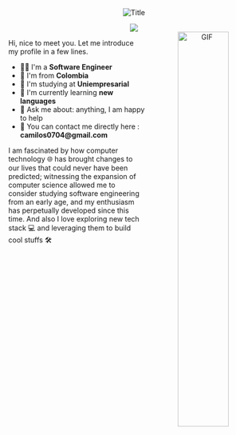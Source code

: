 <div align = "center">
  <img src="https://readme-typing-svg.herokuapp.com?font=Architects+Daughter&color=%2338C2FF&size=50&center=true&vCenter=true&height=60&width=999&lines=Heyyy!+I'm+Yosed+Camilo+Sanchez+%3C3;Code,+Coffee+and+Continuous+Improvement;I'm+a+Software+Engineer;Welcome+to+my+profile!" alt="Title"></img>
</div>
<p  align="center">
<img src="https://user-images.githubusercontent.com/73097560/115834477-dbab4500-a447-11eb-908a-139a6edaec5c.gif">             
<br>
<img align="right" alt="GIF" src="https://github.com/abhisheknaiidu/abhisheknaiidu/blob/master/code.gif?raw=true" width="45%" />
<p width="45%">
Hi, nice to meet you. Let me introduce my profile in a few lines.
  <ul>
    <li>👨‍🔧 I'm a <b>Software Engineer</b></li>
    <li>📍 I'm from <b>Colombia</b></li>
    <li>🏢 I'm studying at <b>Uniempresarial</b></li>
    <li>🌱 I'm currently learning <b>new languages</b></li>
    <li>💬 Ask me about: anything, I am happy to help</li>
    <li>📮 You can contact me directly here : <b>camilos0704@gmail.com</b>
  </ul>
I am fascinated by how computer technology 🌐 has brought changes to our lives that could never have been predicted; witnessing the expansion of computer science allowed me to consider studying software engineering from an early age, and my enthusiasm has perpetually developed since this time. And also I love exploring new tech stack 💻 and leveraging them to build cool stuffs 🛠️
</p>
<!--
**Camilo-Sanchez144/Camilo-Sanchez144** is a ✨ _special_ ✨ repository because its `README.md` (this file) appears on your GitHub profile.

Here are some ideas to get you started:

- 🔭 I’m currently working on ...
- 🌱 I’m currently learning ...
- 👯 I’m looking to collaborate on ...
- 🤔 I’m looking for help with ...
- 💬 Ask me about ...
- 📫 How to reach me: ...
- 😄 Pronouns: ...
- ⚡ Fun fact: ...
-->
